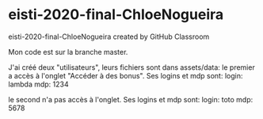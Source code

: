 # eisti-2020-final-ChloeNogueira
eisti-2020-final-ChloeNogueira created by GitHub Classroom

Mon code est sur la branche master. 

J'ai créé deux "utilisateurs", leurs fichiers sont dans assets/data: 
  le premier a accès à l'onglet "Accéder à des bonus". Ses logins et mdp sont: 
  login: lambda
  mdp: 1234
   
  le second n'a pas accès à l'onglet. Ses logins et mdp sont:
  login: toto
  mdp: 5678

